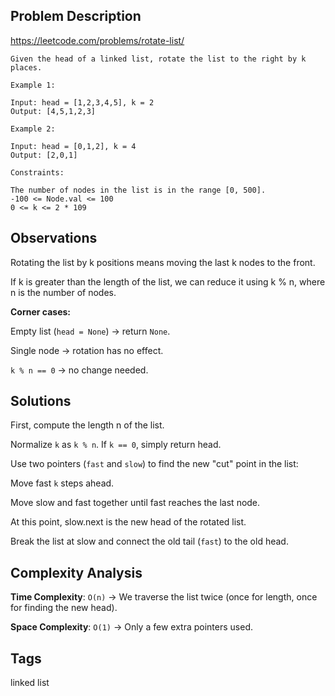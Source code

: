 ## Problem Description

https://leetcode.com/problems/rotate-list/

```
Given the head of a linked list, rotate the list to the right by k places.

Example 1:

Input: head = [1,2,3,4,5], k = 2
Output: [4,5,1,2,3]

Example 2:

Input: head = [0,1,2], k = 4
Output: [2,0,1]

Constraints:

The number of nodes in the list is in the range [0, 500].
-100 <= Node.val <= 100
0 <= k <= 2 * 109
```

## Observations

Rotating the list by k positions means moving the last k nodes to the front.

If k is greater than the length of the list, we can reduce it using k % n, where n is the number of nodes.

**Corner cases:**

Empty list (```head = None```) → return ```None```.

Single node → rotation has no effect.

```k % n == 0``` → no change needed.

## Solutions

First, compute the length n of the list.

Normalize ```k``` as ```k % n```. If ```k == 0```, simply return head.

Use two pointers (```fast``` and ```slow```) to find the new "cut" point in the list:

Move fast ```k``` steps ahead.

Move slow and fast together until fast reaches the last node.

At this point, slow.next is the new head of the rotated list.

Break the list at slow and connect the old tail (```fast```) to the old head.

## Complexity Analysis

**Time Complexity**: ```O(n)``` → We traverse the list twice (once for length, once for finding the new head).

**Space Complexity**: ```O(1)``` → Only a few extra pointers used.

## Tags

linked list